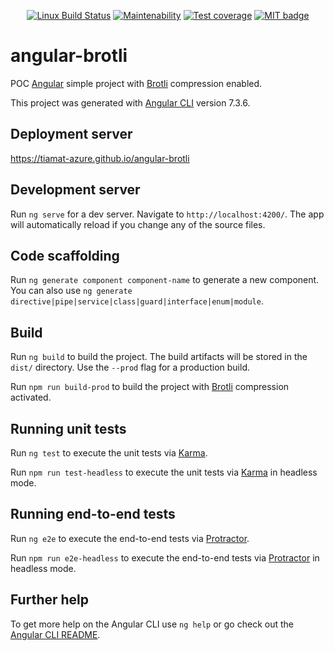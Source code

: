<p align="center">
  <a href="https://travis-ci.org/tiamat-azure/angular-brotli"><img src="https://img.shields.io/travis/tiamat-azure/angular-brotli/master.svg?label=Linux%20build" alt="Linux Build Status"/></a>
  <a href="https://codeclimate.com/github/tiamat-azure/angular-brotli/maintainability"><img src="https://img.shields.io/codeclimate/coverage-letter/tiamat-azure/angular-brotli.svg?label=Maintainability" alt="Maintenability"/></a>
  <a href="https://codeclimate.com/github/tiamat-azure/angular-brotli/test_coverage"><img src="https://img.shields.io/codeclimate/coverage/tiamat-azure/angular-brotli.svg?label=Test%20coverage" alt="Test coverage"/></a>
  <a href="https://opensource.org/licenses/MIT"><img src="http://img.shields.io/badge/license-MIT-brightgreen.svg" alt="MIT badge"/></a>
</p>

# angular-brotli

POC [Angular](https://angular.io/) simple project with [Brotli](https://fr.wikipedia.org/wiki/Brotli) compression enabled.

This project was generated with [Angular CLI](https://github.com/angular/angular-cli) version 7.3.6.

## Deployment server

https://tiamat-azure.github.io/angular-brotli

## Development server

Run `ng serve` for a dev server. Navigate to `http://localhost:4200/`. The app will automatically reload if you change any of the source files.

## Code scaffolding

Run `ng generate component component-name` to generate a new component. You can also use `ng generate directive|pipe|service|class|guard|interface|enum|module`.

## Build

Run `ng build` to build the project. The build artifacts will be stored in the `dist/` directory. Use the `--prod` flag for a production build.

Run `npm run build-prod` to build the project with [Brotli](https://fr.wikipedia.org/wiki/Brotli) compression activated.

## Running unit tests

Run `ng test` to execute the unit tests via [Karma](https://karma-runner.github.io).

Run `npm run test-headless` to execute the unit tests via [Karma](https://karma-runner.github.io) in headless mode.

## Running end-to-end tests

Run `ng e2e` to execute the end-to-end tests via [Protractor](http://www.protractortest.org/).

Run `npm run e2e-headless` to execute the end-to-end tests via [Protractor](http://www.protractortest.org/) in headless mode.

## Further help

To get more help on the Angular CLI use `ng help` or go check out the [Angular CLI README](https://github.com/angular/angular-cli/blob/master/README.md).
